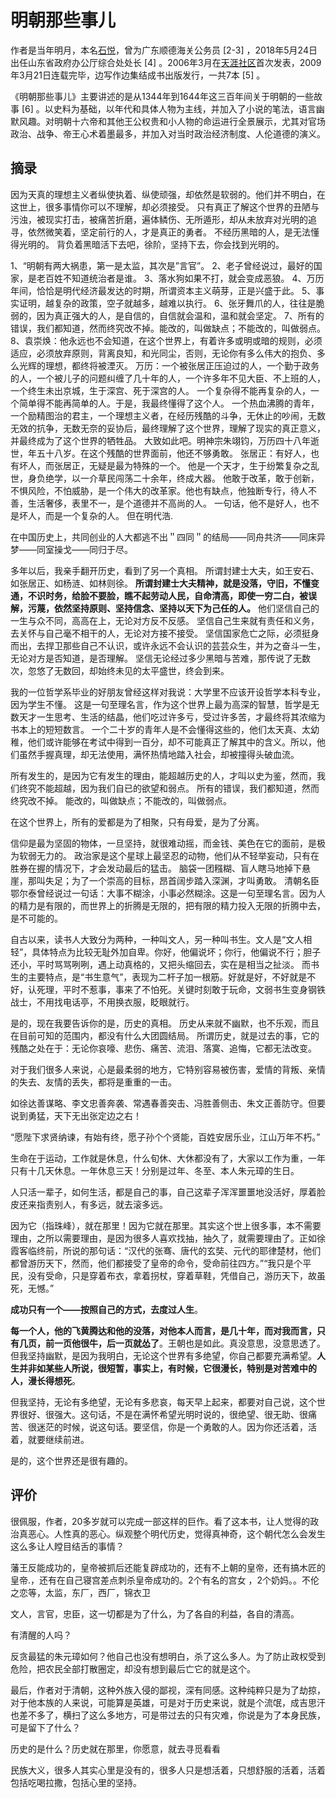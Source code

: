 # 明朝那些事儿

作者是当年明月，本名[石悦](https://baike.baidu.com/item/石悦/5943993?fromModule=lemma_inlink)，曾为广东顺德海关公务员 [2-3] ，2018年5月24日出任山东省政府办公厅综合处处长 [4] 。2006年3月在[天涯社区](https://baike.baidu.com/item/天涯社区/175677?fromModule=lemma_inlink)首次发表，2009年3月21日连载完毕，边写作边集结成书出版发行，一共7本 [5] 。

《明朝那些事儿》主要讲述的是从1344年到1644年这三百年间关于明朝的一些故事 [6] 。以史料为基础，以年代和具体人物为主线，并加入了小说的笔法，语言幽默风趣。对明朝十六帝和其他王公权贵和小人物的命运进行全景展示，尤其对官场政治、战争、帝王心术着墨最多，并加入对当时政治经济制度、人伦道德的演义。

## 摘录

因为天真的理想主义者纵使执着、纵使顽强，却依然是软弱的。他们并不明白，在这世上，很多事情你可以不理解，却必须接受。 只有真正了解这个世界的丑陋与污浊，被现实打击，被痛苦折磨，遍体鳞伤、无所遁形，却从未放弃对光明的追寻，依然微笑着，坚定前行的人，才是真正的勇者。 不经历黑暗的人，是无法懂得光明的。 背负着黑暗活下去吧，徐阶，坚持下去，你会找到光明的。



1、“明朝有两大祸患，第一是太监，其次是”言官”。 2、老子曾经说过，最好的国家，是老百姓不知道统治者是谁。 3、落水狗如果不打，就会变成恶狼。 4、万历年间，恰恰是明代经济最发达的时期，所谓资本主义萌芽，正是兴盛于此。 5、事实证明，越复杂的政策，空子就越多，越难以执行。 6、张牙舞爪的人，往往是脆弱的，因为真正强大的人，是自信的，自信就会温和，温和就会坚定。 7、所有的错误，我们都知道，然而终究改不掉。能改的，叫做缺点；不能改的，叫做弱点。 8、袁崇焕：他永远也不会知道，在这个世界上，有着许多或明或暗的规则，必须适应，必须放弃原则，背离良知，和光同尘，否则，无论你有多么伟大的抱负、多么光辉的理想，都终将被湮灭。 万历：一个被张居正压迫过的人，一个勤于政务的人，一个被儿子的问题纠缠了几十年的人，一个许多年不见大臣、不上班的人，一个终生未出京城，生于深宫、死于深宫的人。 一个复杂得不能再复杂的人，一个简单得不能再简单的人。于是，我最终懂得了这个人。 一个热血沸腾的青年，一个励精图治的君主，一个理想主义者，在经历残酷的斗争，无休止的吵闹，无数无效的抗争，无数无奈的妥协后，最终理解了这个世界，理解了现实的真正意义，并最终成为了这个世界的牺牲品。 大致如此吧。明神宗朱翊钧，万历四十八年逝世，年五十八岁。在这个残酷的世界面前，他还不够勇敢。 张居正：有好人，也有坏人，而张居正，无疑是最为特殊的一个。 他是一个天才，生于纷繁复杂之乱世，身负绝学，以一介草民闯荡二十余年，终成大器。 他敢于改革，敢于创新，不惧风险，不怕威胁，是一个伟大的改革家。他也有缺点，他独断专行，待人不善，生活奢侈，表里不一，是个道德并不高尚的人。 一句话，他不是好人，也不是坏人，而是一个复杂的人。 但在明代浩.

在中国历史上，共同创业的人大都逃不出＂四同＂的结局——同舟共济——同床异梦——同室操戈——同归于尽。

多年以后，我亲手翻开历史，看到了另一个真相。 所谓封建士大夫，如王安石、如张居正、如杨涟、如林则徐。 **所谓封建士大夫精神，就是没落，守旧，不懂变通，不识时务，给脸不要脸，瞧不起劳动人民，自命清高，即使一穷二白，被误解，污蔑，依然坚持原则、坚持信念、坚持以天下为己任的人。** 他们坚信自己的一生与众不同，高高在上，无论对方反不反感。 坚信自己生来就有责任和义务，去关怀与自己毫不相干的人，无论对方接不接受。 坚信国家危亡之际，必须挺身而出，去捍卫那些自己不认识，或许永远不会认识的芸芸众生，并为之奋斗一生，无论对方是否知道，是否理解。 坚信无论经过多少黑暗与苦难，那传说了无数次，忽悠了无数回，却始终未见的太平盛世，终会到来。



我的一位哲学系毕业的好朋友曾经这样对我说：大学里不应该开设哲学本科专业，因为学生不懂。 这是一句至理名言，作为这个世界上最为高深的智慧，哲学是无数天才一生思考、生活的结晶，他们吃过许多亏，受过许多苦，才最终将其浓缩为书本上的短短数言。 一个二十岁的青年人是不会懂得这些的，他们太天真、太幼稚，他们或许能够在考试中得到一百分，却不可能真正了解其中的含义。所以，他们虽然手握真理，却无法使用，满怀热情地踏入社会，却被撞得头破血流。 



所有发生的，是因为它有发生的理由，能超越历史的人，才叫以史为鉴，然而，我们终究不能超越，因为我们自已的欲望和弱点。 所有的错误，我们都知道，然而终究改不掉。 能改的，叫做缺点；不能改的，叫做弱点。

在这个世界上，所有的爱都是为了相聚，只有母爱，是为了分离。

信仰是最为坚固的物体，一旦坚持，就很难动摇，而金钱、美色在它的面前，是极为软弱无力的。 政治家是这个星球上最坚忍的动物，他们从不轻举妄动，只有在胜券在握的情况下，才会发动最后的猛击。 脑袋一团糨糊、盲人瞎马地掉下悬崖，那叫失足；为了一个崇高的目标，昂首阔步踏入深渊，才叫勇敢。 清朝名臣鄂尔泰曾经说过一句话：大事不糊涂，小事必然糊涂。这是一句至理名言。因为人的精力是有限的，而世界上的折腾是无限的，把有限的精力投入无限的折腾中去，是不可能的。

自古以来，读书人大致分为两种，一种叫文人，另一种叫书生。文人是“文人相轻”，具体特点为比较无耻外加自卑。你好，他偏说坏；你行，他偏说不行；胆子还小，平时骂骂咧咧，遇上动真格的，又把头缩回去，实在是相当之扯淡。 而书生的主要特点，是“书生意气”，表现为二杆子加一根筋。好就是好，不好就是不好，认死理，平时不惹事，事来了不怕死。关键时刻敢于玩命，文弱书生变身钢铁战士，不用找电话亭，不用换衣服，眨眼就行。

是的，现在我要告诉你的是，历史的真相。 历史从来就不幽默，也不乐观，而且在目前可知的范围内，都没有什么大团圆结局。 所谓历史，就是过去的事，它的残酷之处在于：无论你哀嚎、悲伤、痛苦、流泪、落寞、追悔，它都无法改变。

对于我们很多人来说，心是最柔弱的地方，它特别容易被伤害，爱情的背叛、亲情的失去、友情的丢失，都将是重重的一击。

如徐达善谋略、李文忠善奔袭、常遇春善突击、冯胜善侧击、朱文正善防守。但要说到勇猛，天下无出张定边之右！

“愿陛下求贤纳谏，有始有终，愿子孙个个贤能，百姓安居乐业，江山万年不朽。”



生命在于运动，工作就是休息，什么旬休、大休都没有了，大家以工作为重，一年只有十几天休息。一年休息三天！分别是过年、冬至、本人朱元璋的生日。



人只活一辈子，如何生活，都是自己的事，自己这辈子浑浑噩噩地没活好，厚着脸皮还来指责别人，有多远，就去滚多远。



因为它（指珠峰），就在那里！因为它就在那里。其实这个世上很多事，本不需要理由，之所以需要理由，是因为很多人喜欢找抽，抽久了，就需要理由了。正如徐霞客临终前，所说的那句话：“汉代的张骞、唐代的玄奘、元代的耶律楚材，他们都曾游历天下，然而，他们都接受了皇帝的命令，受命前往四方。”“我只是个平民，没有受命，只是穿着布衣，拿着拐杖，穿着草鞋，凭借自己，游历天下，故虽死，无憾。”

**成功只有一个——按照自己的方式，去度过人生**。

**每一个人，他的飞黄腾达和他的没落，对他本人而言，是几十年，而对我而言，只有几页，前一页他很牛，后一页就怂了**。王朝也是如此。真没意思，没意思透了。但我坚持幽默，是因为我明白，无论这个世界有多绝望，你自己都要充满希望。**人生并非如某些人所说，很短暂，事实上，有时候，它很漫长，特别是对苦难中的人，漫长得想死**。

但我坚持，无论有多绝望，无论有多悲哀，每天早上起来，都要对自己说，这个世界很好、很强大。这句话，不是在满怀希望光明时说的，很绝望、很无助、很痛苦、很迷茫的时候，说这句话。要坚信，你是一个勇敢的人。因为你还活着，活着，就要继续前进。

是的，这个世界还是很有趣的。

## 评价

很佩服，作者，20多岁就可以完成一部这样的巨作。看了这本书，让人觉得的政治真恶心。人性真的恶心。纵观整个明代历史，觉得真神奇，这个朝代怎么会发生这么多让人瞠目结舌的事情？

藩王反能成功的，皇帝被抓后还能复辟成功的，还有不上朝的皇帝，还有搞木匠的皇帝.，还有在自己寝宫差点刺杀皇帝成功的。2个有名的宫女 ，2个奶妈。。不伦之恋等，太监，东厂，西厂，锦衣卫

文人，言官，忠臣，这一切都是为了什么，为了各自的利益，各自的清高。

有清醒的人吗？

反贪最猛的朱元璋如何？他自己也没有想明白，杀了这么多人。为了防止政权受到危险，把农民全部打散圈定，却没有想到最后亡它的就是这个。

最后，作者对于清朝，这种外族入侵的鄙视，深有同感。这种纯粹只是为了劫掠，对于他本族的人来说，可能算是英雄，可是对于历史来说，就是个流氓，成吉思汗也差不多了，横扫了这么多地方，可是带过去的只有灾难，你说是为了本身民族，可是留下了什么？

历史的是什么？历史就在那里，你愿意，就去寻觅看看

民族大义，很多人其实心里是没有的，很多人只是想活着，只想舒服的活着，活着包括吃喝拉撒，包括心里的坚持。